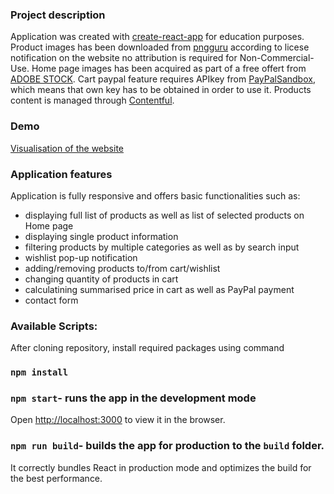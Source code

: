 ### Project description

Application was created with [create-react-app](https://github.com/facebook/create-react-app) for education purposes.
Product images has been downloaded from [pngguru](https://www.pngguru.com/) according to licese notification on the website no attribution is required for Non-Commercial-Use.
Home page images has been acquired as part of a free offert from [ADOBE STOCK](https://stock.adobe.com/).
Cart paypal feature requires APIkey from [PayPalSandbox](https://developer.paypal.com/), which means that own key has to be obtained in order to use it.
Products content is managed through [Contentful](https://www.contentful.com/).

### Demo

[Visualisation of the website](https://hopeful-lumiere-a6ae81.netlify.app)

### Application features

Application is fully responsive and offers basic functionalities such as:

- displaying full list of products as well as list of selected products on Home page
- displaying single product information
- filtering products by multiple categories as well as by search input
- wishlist pop-up notification
- adding/removing products to/from cart/wishlist
- changing quantity of products in cart
- calculatining summarised price in cart as well as PayPal payment
- contact form

### Available Scripts:

After cloning repository, install required packages using command

### `npm install`

### `npm start`- runs the app in the development mode

Open [http://localhost:3000](http://localhost:3000) to view it in the browser.

### `npm run build`- builds the app for production to the `build` folder.<br />

It correctly bundles React in production mode and optimizes the build for the best performance.
